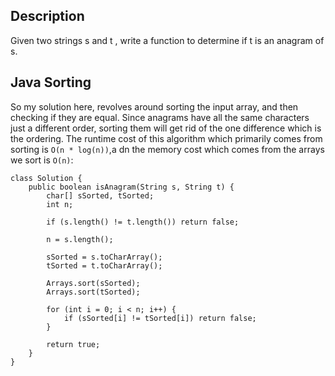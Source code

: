 ## Description

Given two strings s and t , write a function to determine if t is an anagram of s.

## Java Sorting

So my solution here, revolves around sorting the input array, and then checking if they are equal. Since anagrams have all the same characters just a different order, sorting them will get rid of the one difference which is the ordering. The runtime cost of this algorithm which primarily comes from sorting is `O(n * log(n))`,a dn the memory cost which comes from the arrays we sort is `O(n)`:

```
class Solution {
    public boolean isAnagram(String s, String t) {
        char[] sSorted, tSorted;
        int n;
        
        if (s.length() != t.length()) return false;
        
        n = s.length();
        
        sSorted = s.toCharArray();
        tSorted = t.toCharArray();
        
        Arrays.sort(sSorted);
        Arrays.sort(tSorted);
        
        for (int i = 0; i < n; i++) {
            if (sSorted[i] != tSorted[i]) return false;
        }
        
        return true;
    }
}
```